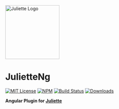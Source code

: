 <a href="https://github.com/markostanimirovic/juliette">
  <img
    alt="Juliette Logo"
    src="https://raw.githubusercontent.com/markostanimirovic/juliette/master/images/branding/juliette-logo.svg"
    height="170"
  />
</a>

# JulietteNg

[![MIT License](https://img.shields.io/badge/license-MIT-blue.svg)](https://github.com/markostanimirovic/juliette/blob/master/LICENSE)
[![NPM](https://img.shields.io/npm/v/juliette-ng)](https://www.npmjs.com/package/juliette-ng)
[![Build Status](https://travis-ci.org/markostanimirovic/juliette.svg?branch=master)](https://travis-ci.org/markostanimirovic/juliette)
[![Downloads](https://img.shields.io/npm/dt/juliette-ng)](https://npmcharts.com/compare/juliette?interval=30)

**Angular Plugin for [Juliette](https://github.com/markostanimirovic/juliette)**
